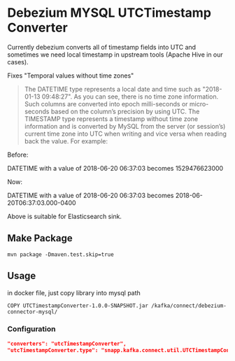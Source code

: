 # Debezium MYSQL UTCTimestamp Converter  
Currently debezium converts all of timestamp fields into UTC and sometimes we need local timestamp in upstream tools (Apache Hive in our cases). 

Fixes "Temporal values without time zones"

> The DATETIME type represents a local date and time such as "2018-01-13 09:48:27". As you can see, there is no time zone information. Such columns are converted into epoch milli-seconds or micro-seconds based on the column’s precision by using UTC. The TIMESTAMP type represents a timestamp without time zone information and is converted by MySQL from the server (or session’s) current time zone into UTC when writing and vice versa when reading back the value. For example:

Before:

DATETIME with a value of 2018-06-20 06:37:03 becomes 1529476623000

Now:

DATETIME with a value of 2018-06-20 06:37:03 becomes 2018-06-20T06:37:03.000-0400

Above is suitable for Elasticsearch sink.

## Make Package
```
mvn package -Dmaven.test.skip=true
```

## Usage
in docker file, just copy library into mysql path  
```
COPY UTCTimestampConverter-1.0.0-SNAPSHOT.jar /kafka/connect/debezium-connector-mysql/
```
### Configuration
```json
"converters": "utcTimestampConverter",
"utcTimestampConverter.type": "snapp.kafka.connect.util.UTCTimestampConverter"
```
